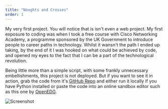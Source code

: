 ```yaml
---
title: "Noughts and Crosses"
order: 1
---
```


My very first project. You will notice that is isn't even a web project. My first exposure to coding was when I took a free course with Cisco Networking Academy, a programme sponsored by the UK Government to introduce people to career paths in technology. Whilst it wansn't the path I ended up taking, by the end of it I was hooked on what could be achieved by code, and opened my eyes to the fact that I can be a part of the technological revolution.

Being little more than a simple script, with some frankly unnecessary embellishments, this project is not deployed. But if you want to see it in action, grab the code from it's [GitHub Repo](https://github.com/James-Bosley/noughts-and-crosses#link-info) and either run it locally if you have Python installed or paste the code into an online sandbox editor such as this one by [OpenEDG](https://edube.org/sandbox#link-info).

![Screenshot](/images/hello-world-img.jpg#image-center)
